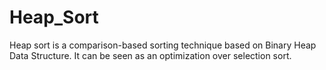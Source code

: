 # Heap_Sort
Heap sort is a comparison-based sorting technique based on Binary Heap Data Structure. It can be seen as an optimization over selection sort.
